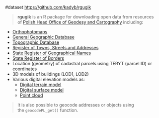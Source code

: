 #dataset 
https://github.com/kadyb/rgugik

>**rgugik** is an R package for downloading open data from resources of [Polish Head Office of Geodesy and Cartography](https://www.gov.pl/web/gugik) including:

- [Orthophotomaps](https://www.geoportal.gov.pl/dane/ortofotomapa)
- [General Geographic Database](https://www.geoportal.gov.pl/dane/baza-danych-ogolnogeograficznych-bdo)
- [Topographic Database](https://www.geoportal.gov.pl/dane/baza-danych-obiektow-topograficznych-bdot)
- [Register of Towns, Streets and Addresses](https://emuia.gugik.gov.pl/)
- [State Register of Geographical Names](https://www.geoportal.gov.pl/dane/panstwowy-rejestr-nazw-geograficznych)
- [State Register of Borders](https://www.geoportal.gov.pl/dane/panstwowy-rejestr-granic)
- Location (geometry) of cadastral parcels using TERYT (parcel ID) or coordinates
- 3D models of buildings (LOD1, LOD2)
- Various digital elevation models as:
    - [Digital terrain model](https://www.geoportal.gov.pl/dane/numeryczny-model-terenu)
    - [Digital surface model](https://www.geoportal.gov.pl/dane/numeryczny-model-pokrycia-terenu)
    - [Point cloud](https://www.geoportal.gov.pl/dane/dane-pomiarowe-lidar)

>It is also possible to geocode addresses or objects using the `geocodePL_get()` function.

